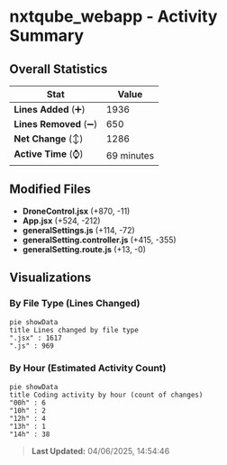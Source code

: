 # nxtqube_webapp - Activity Summary 

## Overall Statistics

| Stat                   | Value                                                             |
| ---------------------- | ----------------------------------------------------------------- |
| **Lines Added** (➕)   | 1936                                          |
| **Lines Removed** (➖) | 650                                        |
| **Net Change** (↕)    | 1286                |
| **Active Time** (⌚)   | 69 minutes |


## Modified Files
- **DroneControl.jsx** (+870, -11)
- **App.jsx** (+524, -212)
- **generalSettings.js** (+114, -72)
- **generalSetting.controller.js** (+415, -355)
- **generalSetting.route.js** (+13, -0)

## Visualizations

### By File Type (Lines Changed)

```mermaid
pie showData
title Lines changed by file type
".jsx" : 1617
".js" : 969
```

### By Hour (Estimated Activity Count)

```mermaid
pie showData
title Coding activity by hour (count of changes)
"00h" : 6
"10h" : 2
"12h" : 4
"13h" : 1
"14h" : 38
```


> **Last Updated:** 04/06/2025, 14:54:46